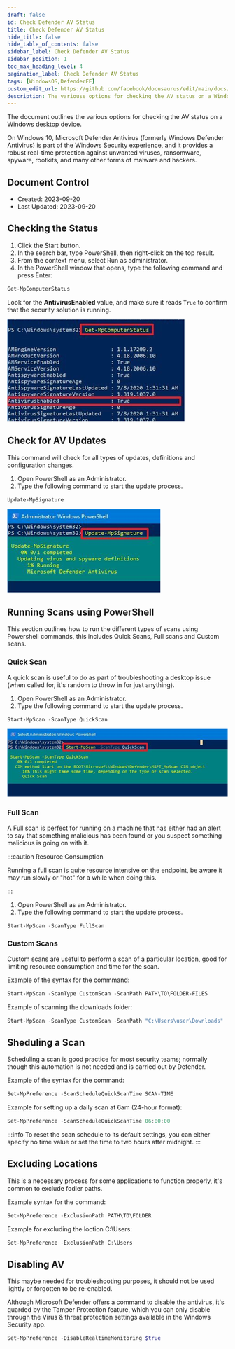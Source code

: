 ```yaml
---
draft: false
id: Check Defender AV Status
title: Check Defender AV Status
hide_title: false
hide_table_of_contents: false
sidebar_label: Check Defender AV Status
sidebar_position: 1
toc_max_heading_level: 4 
pagination_label: Check Defender AV Status
tags: [WindowsOS,DefenderFE]
custom_edit_url: https://github.com/facebook/docusaurus/edit/main/docs/api-doc-markdown.md
description: The variouse options for checking the AV status on a Windows (desktop) device.
---
```


The document outlines the various options for checking the AV status on a Windows desktop device.

On Windows 10, Microsoft Defender Antivirus (formerly Windows Defender Antivirus) is part of the Windows Security experience, and it provides a robust real-time protection against unwanted viruses, ransomware, spyware, rootkits, and many other forms of malware and hackers.

## Document Control

- Created: 2023-09-20
- Last Updated: 2023-09-20

## Checking the Status

1. Click the Start button.
2. In the search bar, type PowerShell, then right-click on the top result.
3. From the context menu, select Run as administrator.
4. In the PowerShell window that opens, type the following command and press Enter:

```powershell showLineNumbers
Get-MpComputerStatus
```

Look for the **AntivirusEnabled** value, and make sure it reads `True` to confirm that the security solution is running.

![RunningConfirmation](../../../static/img/docs/CheckDefenderAVStatus/ConfirmAVisEnabled-001.png)

## Check for AV Updates

This command will check for all types of updates, definitions and configuration changes.

1. Open PowerShell as an Administrator.
2. Type the following command to start the update process.

```powershell showLineNumbers
Update-MpSignature
```

![UpdateConfirmation](../../../static/img/docs/CheckDefenderAVStatus/UpdateAVDefinitions-001.png)

## Running Scans using PowerShell

This section outlines how to run the different types of scans using Powershell commands, this includes Quick Scans, Full scans and Custom scans.

### Quick Scan

A quick scan is useful to do as part of troubleshooting a desktop issue (when called for, it's random to throw in for just anything).

1. Open PowerShell as an Administrator.
2. Type the following command to start the update process.

```powershell showLineNumbers
Start-MpScan -ScanType QuickScan
```

![QuickScan](../../../static/img/docs/CheckDefenderAVStatus/Quickscan-001.png)

### Full Scan

A Full scan is perfect for running on a machine that has either had an alert to say that something malicious has been found or you suspect something malicious is going on with it.

:::caution Resource Consumption

Running a full scan is quite resource intensive on the endpoint, be aware it may run slowly or "hot" for a while when doing this.

:::

1. Open PowerShell as an Administrator.
2. Type the following command to start the update process.

```powershell showLineNumbers
Start-MpScan -ScanType FullScan
```

### Custom Scans

Custom scans are useful to perform a scan of a particular location, good for limiting resource consumption and time for the scan.

Example of the syntax for the commmand:

```powershell showLineNumbers
Start-MpScan -ScanType CustomScan -ScanPath PATH\TO\FOLDER-FILES
```
Example of scanning the downloads folder:

```powershell showLineNumbers
Start-MpScan -ScanType CustomScan -ScanPath "C:\Users\user\Downloads"
```
## Sheduling a Scan

Scheduling a scan is good practice for most security teams; normally though this automation is not needed and is carried out by Defender.

Example of the syntax for the command:

```powershell showLineNumbers
Set-MpPreference -ScanScheduleQuickScanTime SCAN-TIME
```

Example for setting up a daily scan at 6am (24-hour format):

```powershell showLineNumbers
Set-MpPreference -ScanScheduleQuickScanTime 06:00:00
```

:::info
To reset the scan schedule to its default settings, you can either specify no time value or set the time to two hours after midnight.
:::

## Excluding Locations

This is a necessary process for some applications to function properly, it's common to exclude fodler paths.

Example syntax for the command:

```powershell showLineNumbers
Set-MpPreference -ExclusionPath PATH\TO\FOLDER
```

Example for excluding the loction C:\Users:

```powershell showLineNumbers
Set-MpPreference -ExclusionPath C:\Users
```

## Disabling AV

This maybe needed for troubleshooting purposes, it should not be used lightly or forgotten to be re-enabled.

Although Microsoft Defender offers a command to disable the antivirus, it's guarded by the Tamper Protection feature, which you can only disable through the Virus & threat protection settings available in the Windows Security app.

```powershell showLineNumbers
Set-MpPreference -DisableRealtimeMonitoring $true
```